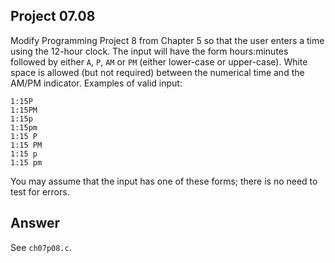 ## Project 07.08
Modify Programming Project 8 from Chapter 5 so that the user enters a time using the 12-hour clock. The input will have the form hours:minutes followed by either ```A```, ```P```, ```AM``` or ```PM``` (either lower-case or upper-case). White space is allowed (but not required) between the numerical time and the AM/PM indicator. Examples of valid input:
```
1:15P
1:15PM
1:15p
1:15pm
1:15 P
1:15 PM
1:15 p
1:15 pm
```
You may assume that the input has one of these forms; there is no need to test for errors.

## Answer
See ```ch07p08.c```.
